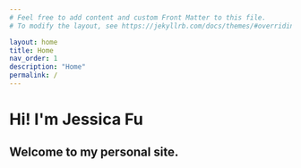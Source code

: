 ```yaml
---
# Feel free to add content and custom Front Matter to this file.
# To modify the layout, see https://jekyllrb.com/docs/themes/#overriding-theme-defaults

layout: home
title: Home
nav_order: 1
description: "Home"
permalink: /
---
```

<h1>Hi! I'm Jessica Fu</h1>
<h2>Welcome to my personal site.</h2>
